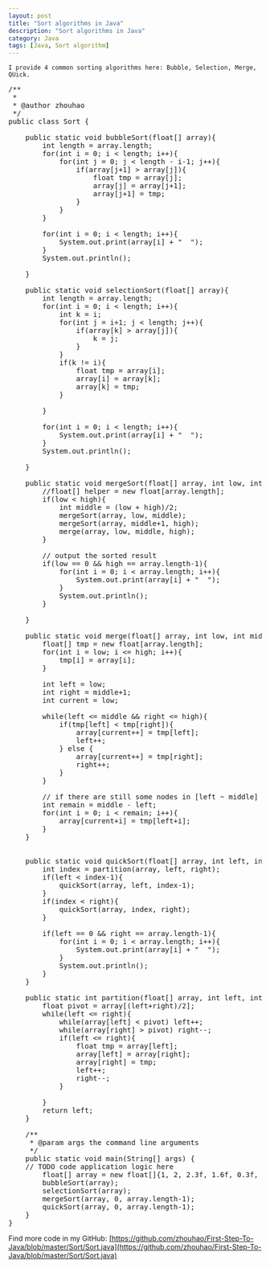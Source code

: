 ```yaml
---
layout: post
title: "Sort algorithms in Java"
description: "Sort algorithms in Java"
category: Java
tags: [Java, Sort algorithm]
---
```

	I provide 4 common sorting algorithms here: Bubble, Selection, Merge, QUick.   
	
<pre class="brush:java">
/**
 *
 * @author zhouhao
 */
public class Sort {
	
	public static void bubbleSort(float[] array){
		int length = array.length;
		for(int i = 0; i &lt; length; i++){
			for(int j = 0; j &lt; length - i-1; j++){
				if(array[j+1] > array[j]){
					float tmp = array[j];
					array[j] = array[j+1];
					array[j+1] = tmp;
				}
			}
		}

		for(int i = 0; i &lt; length; i++){
			System.out.print(array[i] + "  ");
		}
		System.out.println();
	
	}
	
	public static void selectionSort(float[] array){
		int length = array.length;
		for(int i = 0; i &lt; length; i++){
			int k = i;
			for(int j = i+1; j &lt; length; j++){
				if(array[k] > array[j]){
					k = j;
				}
			}
			if(k != i){
				float tmp = array[i];
				array[i] = array[k];
				array[k] = tmp;
			}
			
		}

		for(int i = 0; i &lt; length; i++){
			System.out.print(array[i] + "  ");
		}
		System.out.println();
	
	}
	
	public static void mergeSort(float[] array, int low, int high){
		//float[] helper = new float[array.length];
		if(low &lt; high){
			int middle = (low + high)/2;
			mergeSort(array, low, middle);
			mergeSort(array, middle+1, high);
			merge(array, low, middle, high);
		}

		// output the sorted result
		if(low == 0 && high == array.length-1){
			for(int i = 0; i &lt; array.length; i++){
				System.out.print(array[i] + "  ");
			}
			System.out.println();
		}

	}
	
	public static void merge(float[] array, int low, int middle, int high){
		float[] tmp = new float[array.length];
		for(int i = low; i &lt;= high; i++){
			tmp[i] = array[i];
		}

		int left = low;
		int right = middle+1;
		int current = low;

		while(left &lt;= middle && right &lt;= high){
			if(tmp[left] &lt; tmp[right]){
				array[current++] = tmp[left];
				left++;
			} else {
				array[current++] = tmp[right];
				right++;
			}
		}

		// if there are still some nodes in [left ~ middle]
		int remain = middle - left;
		for(int i = 0; i &lt; remain; i++){
			array[current+i] = tmp[left+i];
		}
	}


	public static void quickSort(float[] array, int left, int right){
		int index = partition(array, left, right);
		if(left &lt; index-1){
			quickSort(array, left, index-1);
		}
		if(index &lt; right){
			quickSort(array, index, right);
		}

		if(left == 0 && right == array.length-1){
			for(int i = 0; i &lt; array.length; i++){
				System.out.print(array[i] + "  ");
			}
			System.out.println();
		}
	}

	public static int partition(float[] array, int left, int right){
		float pivot = array[(left+right)/2];
		while(left &lt;= right){
			while(array[left] &lt; pivot) left++;
			while(array[right] > pivot) right--;
			if(left &lt;= right){
				float tmp = array[left];
				array[left] = array[right];
				array[right] = tmp;
				left++;
				right--;
			}

		}
		return left;
	}

	/**
	 * @param args the command line arguments
	 */
	public static void main(String[] args) {
	// TODO code application logic here
		float[] array = new float[]{1, 2, 2.3f, 1.6f, 0.3f, 67,20, 12.4f};
		bubbleSort(array);
		selectionSort(array);
		mergeSort(array, 0, array.length-1);
		quickSort(array, 0, array.length-1);
	}
}
</pre>

Find more code in my GitHub: [https://github.com/zhouhao/First-Step-To-Java/blob/master/Sort/Sort.java](https://github.com/zhouhao/First-Step-To-Java/blob/master/Sort/Sort.java)